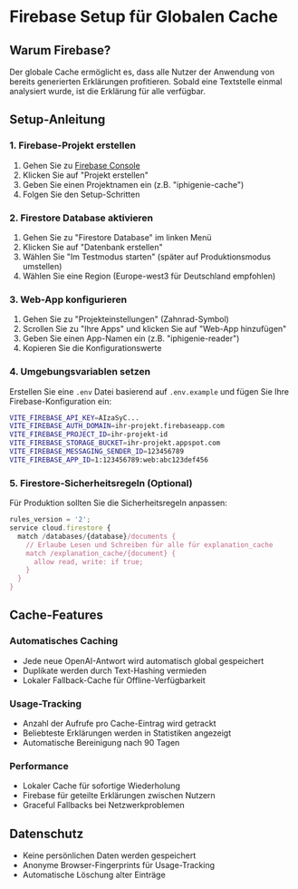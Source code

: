 # Firebase Setup für Globalen Cache

## Warum Firebase?
Der globale Cache ermöglicht es, dass alle Nutzer der Anwendung von bereits generierten Erklärungen profitieren. Sobald eine Textstelle einmal analysiert wurde, ist die Erklärung für alle verfügbar.

## Setup-Anleitung

### 1. Firebase-Projekt erstellen
1. Gehen Sie zu [Firebase Console](https://console.firebase.google.com/)
2. Klicken Sie auf "Projekt erstellen"
3. Geben Sie einen Projektnamen ein (z.B. "iphigenie-cache")
4. Folgen Sie den Setup-Schritten

### 2. Firestore Database aktivieren
1. Gehen Sie zu "Firestore Database" im linken Menü
2. Klicken Sie auf "Datenbank erstellen"
3. Wählen Sie "Im Testmodus starten" (später auf Produktionsmodus umstellen)
4. Wählen Sie eine Region (Europe-west3 für Deutschland empfohlen)

### 3. Web-App konfigurieren
1. Gehen Sie zu "Projekteinstellungen" (Zahnrad-Symbol)
2. Scrollen Sie zu "Ihre Apps" und klicken Sie auf "Web-App hinzufügen"
3. Geben Sie einen App-Namen ein (z.B. "iphigenie-reader")
4. Kopieren Sie die Konfigurationswerte

### 4. Umgebungsvariablen setzen
Erstellen Sie eine `.env` Datei basierend auf `.env.example` und fügen Sie Ihre Firebase-Konfiguration ein:

```bash
VITE_FIREBASE_API_KEY=AIzaSyC...
VITE_FIREBASE_AUTH_DOMAIN=ihr-projekt.firebaseapp.com
VITE_FIREBASE_PROJECT_ID=ihr-projekt-id
VITE_FIREBASE_STORAGE_BUCKET=ihr-projekt.appspot.com
VITE_FIREBASE_MESSAGING_SENDER_ID=123456789
VITE_FIREBASE_APP_ID=1:123456789:web:abc123def456
```

### 5. Firestore-Sicherheitsregeln (Optional)
Für Produktion sollten Sie die Sicherheitsregeln anpassen:

```javascript
rules_version = '2';
service cloud.firestore {
  match /databases/{database}/documents {
    // Erlaube Lesen und Schreiben für alle für explanation_cache
    match /explanation_cache/{document} {
      allow read, write: if true;
    }
  }
}
```

## Cache-Features

### Automatisches Caching
- Jede neue OpenAI-Antwort wird automatisch global gespeichert
- Duplikate werden durch Text-Hashing vermieden
- Lokaler Fallback-Cache für Offline-Verfügbarkeit

### Usage-Tracking
- Anzahl der Aufrufe pro Cache-Eintrag wird getrackt
- Beliebteste Erklärungen werden in Statistiken angezeigt
- Automatische Bereinigung nach 90 Tagen

### Performance
- Lokaler Cache für sofortige Wiederholung
- Firebase für geteilte Erklärungen zwischen Nutzern
- Graceful Fallbacks bei Netzwerkproblemen

## Datenschutz
- Keine persönlichen Daten werden gespeichert
- Anonyme Browser-Fingerprints für Usage-Tracking
- Automatische Löschung alter Einträge
